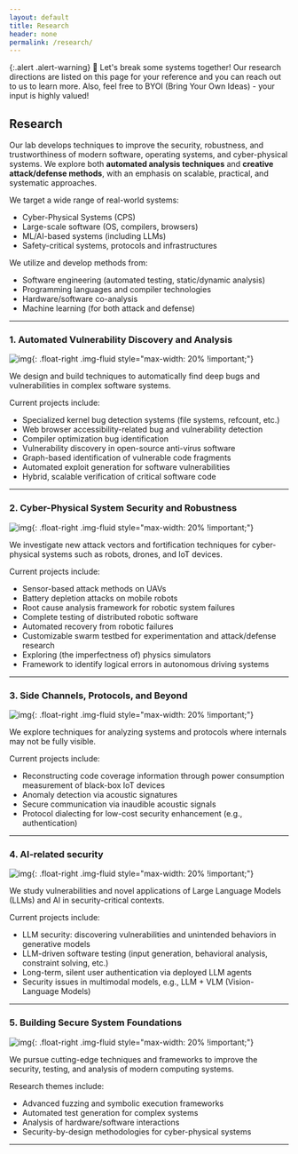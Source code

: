 ```yaml
---
layout: default
title: Research
header: none
permalink: /research/
---
```


{:.alert .alert-warning}
🔬 Let's break some systems together!
Our research directions are listed on this page for your reference
and you can reach out to us to learn more.
Also, feel free to BYOI (Bring Your Own Ideas) - your input is highly valued!

## **Research**

Our lab develops techniques to improve the security, robustness, and
trustworthiness of modern software, operating systems, and cyber-physical systems.
We explore both **automated analysis techniques** and **creative attack/defense methods**,
with an emphasis on scalable, practical, and systematic approaches.

We target a wide range of real-world systems:
* Cyber-Physical Systems (CPS)
* Large-scale software (OS, compilers, browsers)
* ML/AI-based systems (including LLMs)
* Safety-critical systems, protocols and infrastructures

We utilize and develop methods from:
* Software engineering (automated testing, static/dynamic analysis)
* Programming languages and compiler technologies
* Hardware/software co-analysis
* Machine learning (for both attack and defense)

---

### 1. Automated Vulnerability Discovery and Analysis

![img](/assets/img/research-vulnerability.jpg){: .float-right .img-fluid style="max-width: 20% !important;"}

We design and build techniques to automatically find deep bugs and
vulnerabilities in complex software systems.

Current projects include:
* Specialized kernel bug detection systems (file systems, refcount, etc.)
* Web browser accessibility-related bug and vulnerability detection
* Compiler optimization bug identification
* Vulnerability discovery in open-source anti-virus software
* Graph-based identification of vulnerable code fragments
* Automated exploit generation for software vulnerabilities
* Hybrid, scalable verification of critical software code

---

### 2. Cyber-Physical System Security and Robustness

![img](/assets/img/research-cps.jpg){: .float-right .img-fluid style="max-width: 20% !important;"}

We investigate new attack vectors and fortification techniques for
cyber-physical systems such as robots, drones, and IoT devices.

Current projects include:
* Sensor-based attack methods on UAVs
* Battery depletion attacks on mobile robots
* Root cause analysis framework for robotic system failures
* Complete testing of distributed robotic software
* Automated recovery from robotic failures
* Customizable swarm testbed for experimentation and attack/defense research
* Exploring (the imperfectness of) physics simulators
* Framework to identify logical errors in autonomous driving systems

---

### 3. Side Channels, Protocols, and Beyond

![img](/assets/img/research-protocol.jpg){: .float-right .img-fluid style="max-width: 20% !important;"}

We explore techniques for analyzing systems and protocols where internals
may not be fully visible.

Current projects include:
* Reconstructing code coverage information through power consumption measurement of black-box IoT devices
* Anomaly detection via acoustic signatures
* Secure communication via inaudible acoustic signals
* Protocol dialecting for low-cost security enhancement (e.g., authentication)

---

### 4. AI-related security

![img](/assets/img/research-llm.jpg){: .float-right .img-fluid style="max-width: 20% !important;"}

We study vulnerabilities and novel applications of Large Language Models
(LLMs) and AI in security-critical contexts.

Current projects include:
* LLM security: discovering vulnerabilities and unintended behaviors in generative models
* LLM-driven software testing (input generation, behavioral analysis, constraint solving, etc.)
* Long-term, silent user authentication via deployed LLM agents
* Security issues in multimodal models, e.g., LLM + VLM (Vision-Language Models)

---

### 5. Building Secure System Foundations

![img](/assets/img/research-testing.jpg){: .float-right .img-fluid style="max-width: 20% !important;"}

We pursue cutting-edge techniques and frameworks to improve the security,
testing, and analysis of modern computing systems.

Research themes include:
* Advanced fuzzing and symbolic execution frameworks
* Automated test generation for complex systems
* Analysis of hardware/software interactions
* Security-by-design methodologies for cyber-physical systems

---
